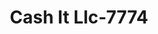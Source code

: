 ---
f_zip-code: 21040
f_state-code: MD
title: Cash It Llc-7774
f_phone: 410-538-1061
f_city-only: Edgewood
f_address: 2013 Pulaski Hwy Edgewood
f_location-unique-id: '7774'
slug: cash-it-llc-7774
updated-on: '2024-05-30T13:46:58.046Z'
created-on: '2024-05-30T13:36:59.803Z'
published-on: '2024-05-30T13:54:32.469Z'
f_city-state: cms/city/edgewood-md.md
f_company: cms/company/cash-it-llc.md
f_state: cms/state/maryland.md
layout: '[payday-loan].html'
tags: payday-loan
---